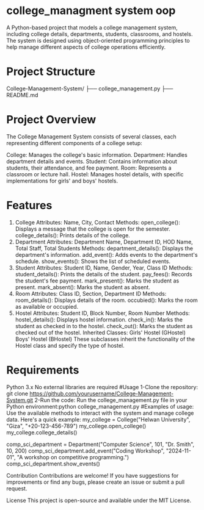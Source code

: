 # college_managment system oop

A Python-based project that models a college management system, including college details, departments, students, classrooms, and hostels. The system is designed using object-oriented programming principles to help manage different aspects of college operations efficiently.

# Project Structure
College-Management-System/
├── college_management.py
├── README.md

# Project Overview
The College Management System consists of several classes, each representing different components of a college setup:

College: Manages the college's basic information.
Department: Handles department details and events.
Student: Contains information about students, their attendance, and fee payment.
Room: Represents a classroom or lecture hall.
Hostel: Manages hostel details, with specific implementations for girls' and boys' hostels.
# Features
1. College
Attributes: Name, City, Contact
Methods:
open_college(): Displays a message that the college is open for the semester.
college_details(): Prints details of the college.
2. Department
Attributes: Department Name, Department ID, HOD Name, Total Staff, Total Students
Methods:
department_details(): Displays the department's information.
add_event(): Adds events to the department's schedule.
show_events(): Shows the list of scheduled events.
3. Student
Attributes: Student ID, Name, Gender, Year, Class ID
Methods:
student_details(): Prints the details of the student.
pay_fees(): Records the student's fee payment.
mark_present(): Marks the student as present.
mark_absent(): Marks the student as absent.
4. Room
Attributes: Class ID, Section, Department ID
Methods:
room_details(): Displays details of the room.
occubied(): Marks the room as available or occupied.
5. Hostel
Attributes: Student ID, Block Number, Room Number
Methods:
hostel_details(): Displays hostel information.
check_in(): Marks the student as checked in to the hostel.
check_out(): Marks the student as checked out of the hostel.
Inherited Classes:
Girls' Hostel (GHostel)
Boys' Hostel (BHostel)
These subclasses inherit the functionality of the Hostel class and specify the type of hostel.

# Requirements
Python 3.x
No external libraries are required
#Usage
1-Clone the repository: git clone https://github.com/yourusername/College-Management-System.git
2-Run the code: Run the college_management.py file in your Python environment:python college_management.py
#Examples of usage: Use the available methods to interact with the system and manage college data. Here's a quick example:
my_college = College("Helwan University", "Giza", "+20-123-456-789")
my_college.open_college()
my_college.college_details()

comp_sci_department = Department("Computer Science", 101, "Dr. Smith", 10, 200)
comp_sci_department.add_event("Coding Workshop", "2024-11-01", "A workshop on competitive programming.")
comp_sci_department.show_events()

Contribution
Contributions are welcome! If you have suggestions for improvements or find any bugs, please create an issue or submit a pull request.

License
This project is open-source and available under the MIT License.
